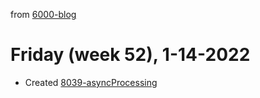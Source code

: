 from [6000-blog](../../../6000-blog.md)
# Friday (week 52), 1-14-2022

- Created [8039-asyncProcessing](../../../../8activities/8039-asyncProcessing.md)